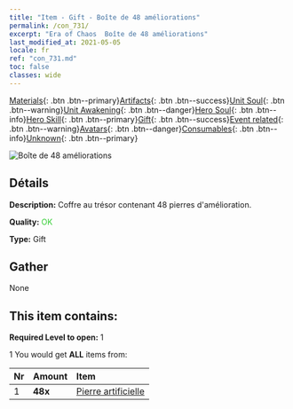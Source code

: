 ```yaml
---
title: "Item - Gift - Boîte de 48 améliorations"
permalink: /con_731/
excerpt: "Era of Chaos  Boîte de 48 améliorations"
last_modified_at: 2021-05-05
locale: fr
ref: "con_731.md"
toc: false
classes: wide
---
```

 [Materials](/ItemsFR/){: .btn .btn--primary}[Artifacts](/ItemsFR/Artifacts/){: .btn .btn--success}[Unit Soul](/ItemsFR/UnitSoul/){: .btn .btn--warning}[Unit Awakening](/ItemsFR/UnitAwakening/){: .btn .btn--danger}[Hero Soul](/ItemsFR/HeroSoul/){: .btn .btn--info}[Hero Skill](/ItemsFR/HeroSkill/){: .btn .btn--primary}[Gift](/ItemsFR/Gift/){: .btn .btn--success}[Event related](/ItemsFR/Events/){: .btn .btn--warning}[Avatars](/ItemsFR/Avatars/){: .btn .btn--danger}[Consumables](/ItemsFR/Consumables/){: .btn .btn--info}[Unknown](/ItemsFR/Unknown/){: .btn .btn--primary}

 ![Boîte de 48 améliorations](/images/t/i_tool_30261.png)

## Détails
 **Description:** Coffre au trésor contenant 48 pierres d'amélioration.

 **Quality:** <span style="color: #32CD32">OK</span>

 **Type:** Gift

## Gather

  None

## This item contains:

 **Required Level to open:** 1

 1 You would get **ALL** items  from:

  | Nr | Amount |     Item    |
  |:---|:-------|:------------|
  | 1 |  **48x** | [Pierre artificielle](/ItemsFR/art_188/) |  | 
